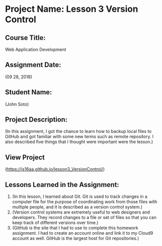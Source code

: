 # Project Name:  Lesson 3 Version Control


## Course Title:
Web Application Development

## Assignment Date:  
(09 28, 2018)

## Student Name:  
(John Soto)

## Project Description:
(In this assignment, I got the chance to learn how to backup local files to GitHub and got familiar with some new terms such as remote repository. I also described five things that I thought were important were the lesson.)

## View Project
(https://js16aa.github.io/lesson3_VersionControl/)

## Lessons Learned in the Assignment:
1. (In this lesson, I learned about Git. Git is used to track changes in a computer file for the purpose of coordinating work from those files with multiple people, and it is described as a version control system.)
2. (Version control systems are extremely useful to web designers and developers. They record changes to a file or set of files so that you can keep track of different versions over time.)
3. (GitHub is the site that I had to use to complete this homework assignment. I had to create an account online and link it to my Cloud9 account as well. GitHub is the largest host for Git repositories.)
